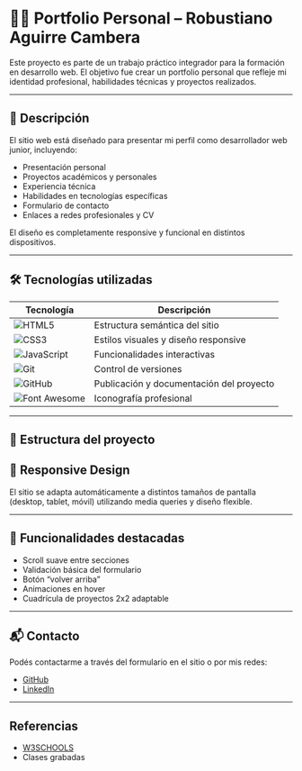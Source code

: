 # 🧑‍💻 Portfolio Personal – Robustiano Aguirre Cambera

Este proyecto es parte de un trabajo práctico integrador para la formación en desarrollo web. El objetivo fue crear un portfolio personal que refleje mi identidad profesional, habilidades técnicas y proyectos realizados.

---

## 📌 Descripción

El sitio web está diseñado para presentar mi perfil como desarrollador web junior, incluyendo:

- Presentación personal
- Proyectos académicos y personales
- Experiencia técnica
- Habilidades en tecnologías específicas
- Formulario de contacto
- Enlaces a redes profesionales y CV

El diseño es completamente responsive y funcional en distintos dispositivos.

---

## 🛠️ Tecnologías utilizadas

| Tecnología | Descripción |
|------------|-------------|
| ![HTML5](https://img.shields.io/badge/HTML5-E34F26?logo=html5&logoColor=white) | Estructura semántica del sitio |
| ![CSS3](https://img.shields.io/badge/CSS3-1572B6?logo=css3&logoColor=white) | Estilos visuales y diseño responsive |
| ![JavaScript](https://img.shields.io/badge/JavaScript-F7DF1E?logo=javascript&logoColor=black) | Funcionalidades interactivas |
| ![Git](https://img.shields.io/badge/Git-F05032?logo=git&logoColor=white) | Control de versiones |
| ![GitHub](https://img.shields.io/badge/GitHub-181717?logo=github&logoColor=white) | Publicación y documentación del proyecto |
| ![Font Awesome](https://img.shields.io/badge/Font%20Awesome-339AF0?logo=fontawesome&logoColor=white) | Iconografía profesional |

---

## 📁 Estructura del proyecto

## 📱 Responsive Design

El sitio se adapta automáticamente a distintos tamaños de pantalla (desktop, tablet, móvil) utilizando media queries y diseño flexible.

---

## 🚀 Funcionalidades destacadas

- Scroll suave entre secciones
- Validación básica del formulario
- Botón “volver arriba”
- Animaciones en hover
- Cuadrícula de proyectos 2x2 adaptable

---

## 📬 Contacto

Podés contactarme a través del formulario en el sitio o por mis redes:

- [GitHub](https://github.com/Robustiano23)
- [LinkedIn](https://www.linkedin.com/in/robustiano-aguirre-cambera-028b03352)

---

## Referencias

- [W3SCHOOLS](https://www.w3schools.com/)
- Clases grabadas

